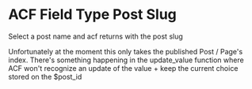 # ACF Field Type Post Slug

Select a post name and acf returns with the post slug


Unfortunately at the moment this only takes the published Post / Page's index. There's something happening in the update_value function where ACF won't recognize an update of the value + keep the current choice stored on the $post_id
